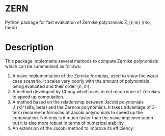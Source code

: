 # ZERN
Python package for fast evaluation of Zernike polynomials Z_{n,m} (rho, theta)

# Description
This package implements several methods to compute Zernike polynomials which can be summarised as follows:

  1) A naive implementation of the Zernike formulas, used to show the worst case scenario. It scales very poorly with the amount of polynomials being evaluated and their order {n, m}.
  2) A method developed by Chong which uses direct recurrence of Zernikes to speed up computation.
  3) A method based on the relationship between Jacobi polynomials J_{k}^{alfa, beta} and the Zernike polynomials. It takes advantage of 3-term recurrence formulas of Jacobi polynomials to speed up the computation. Not only is it much faster than the naive implementation but it is also more robust in terms of numerical stability.
  4) An extension of the Jacobi method to improve its efficiency
